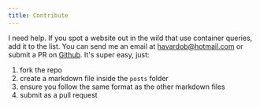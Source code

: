 ```yaml
---
title: Contribute
---
```


I need help. If you spot a website out in the wild that use container queries, add it to the list. You can send me an email at [havardob@hotmail.com](mailto:havardob@hotmail.com) or submit a PR on [Github](https://github.com/havardob/has-containers/tree/main/src/posts). It's super easy, just:

1. fork the repo
2. create a markdown file inside the `posts` folder
3. ensure you follow the same format as the other markdown files
4. submit as a pull request

